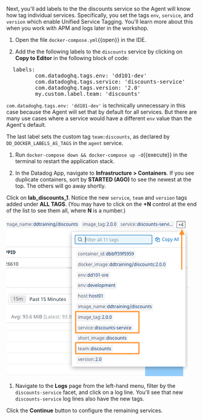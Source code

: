Next, you'll add labels to the the discounts service so the Agent will know how tag individual services. Specifically, you set the tags `env`, `service`, and `version` which enable Unified Service Tagging. You'll learn more about this when you work with APM and logs later in the workshop.

1. Open the file `docker-compose.yml`{{open}} in the IDE.

1. Add the the following labels to the `discounts` service by clicking on **Copy to Editor** in the following block of code:

  <pre class="file" data-filename="docker-compose.yml" data-target="insert" data-marker="# paste discounts labels here">
  labels:
         com.datadoghq.tags.env: 'dd101-dev'
         com.datadoghq.tags.service: 'discounts-service'
         com.datadoghq.tags.version: '2.0'
         my.custom.label.team: 'discounts'</pre>

  `com.datadoghq.tags.env: 'dd101-dev'` is technically unnecessary in this case because the Agent will set that by default for all services. But there are many use cases where a service would have a different `env` value than the Agent's default.

  The last label sets the custom tag `team:discounts`, as declared by `DD_DOCKER_LABELS_AS_TAGS` in the `agent` service.

1. Run `docker-compose down && docker-compose up -d`{{execute}} in the terminal to restart the application stack.

1. In the Datadog App, navigate to **Infrastructure > Containers**. If you see duplicate containers, sort by **STARTED (AGO)** to see the newest at the top. The others will go away shortly.

  Click on **lab_discounts_1**. Notice the new `service`, `team` and `version` tags added under **ALL TAGS**. (You may have to click on the **+N** control at the end of the list to see them all, where **N** is a number.)

  ![Discounts container post-configuration](./assets/discounts-container-post-config.png)

1. Navigate to the **Logs** page from the left-hand menu, filter by the `discounts-service` facet, and click on a log line. You'll see that new `discounts-service` log lines also have the new tags.

Click the **Continue** button to configure the remaining services.
